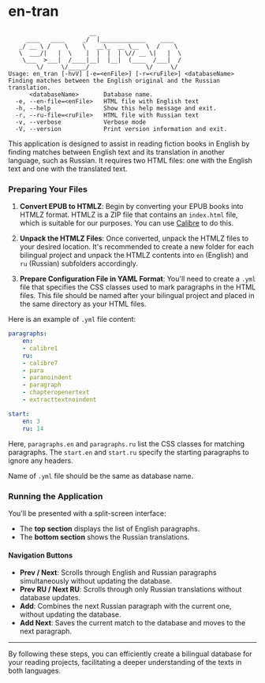 # en-tran

```
                       __
     ____   ____     _/  |_____________    ____
   _/ __ \ /    \    \   __\_  __ \__  \  /    \
   \  ___/|   |  \    |  |  |  | \// __ \|   |  \
    \___  >___|  /____|__|  |__|  (____  /___|  /
        \/     \/_____/                \/     \/
Usage: en_tran [-hvV] [-e=<enFile>] [-r=<ruFile>] <databaseName>
Finding matches between the English original and the Russian translation.
      <databaseName>       Database name.
  -e, --en-file=<enFile>   HTML file with English text
  -h, --help               Show this help message and exit.
  -r, --ru-file=<ruFile>   HTML file with Russian text
  -v, --verbose            Verbose mode
  -V, --version            Print version information and exit.
```

This application is designed to assist in reading fiction books in English by finding matches between English text and its translation in another language, such as Russian. It requires two HTML files: one with the English text and one with the translated text.

### Preparing Your Files

1. **Convert EPUB to HTMLZ**: Begin by converting your EPUB books into HTMLZ format. HTMLZ is a ZIP file that contains an `index.html` file, which is suitable for our purposes. You can use [Calibre](https://calibre-ebook.com/) to do this.

2. **Unpack the HTMLZ Files**: Once converted, unpack the HTMLZ files to your desired location. It's recommended to create a new folder for each bilingual project and unpack the HTMLZ contents into `en` (English) and `ru` (Russian) subfolders accordingly.

3. **Prepare Configuration File in YAML Format**: You'll need to create a `.yml` file that specifies the CSS classes used to mark paragraphs in the HTML files. This file should be named after your bilingual project and placed in the same directory as your HTML files.

Here is an example of `.yml` file content:

```yml
paragraphs:
    en:
    - calibre1
    ru:
    - calibre7
    - para
    - paranoindent
    - paragraph
    - chapteropenertext
    - extracttextnoindent

start:
    en: 3
    ru: 14
```

Here, `paragraphs.en` and `paragraphs.ru` list the CSS classes for matching paragraphs. The `start.en` and `start.ru` specify the starting paragraphs to ignore any headers.

Name of `.yml` file should be the same as database name.

### Running the Application


You'll be presented with a split-screen interface:
- The **top section** displays the list of English paragraphs.
- The **bottom section** shows the Russian translations.

#### Navigation Buttons

- **Prev / Next**: Scrolls through English and Russian paragraphs simultaneously without updating the database.
- **Prev RU / Next RU**: Scrolls through only Russian translations without database updates.
- **Add**: Combines the next Russian paragraph with the current one, without updating the database.
- **Add Next**: Saves the current match to the database and moves to the next paragraph.

---

By following these steps, you can efficiently create a bilingual database for your reading projects, facilitating a deeper understanding of the texts in both languages.
